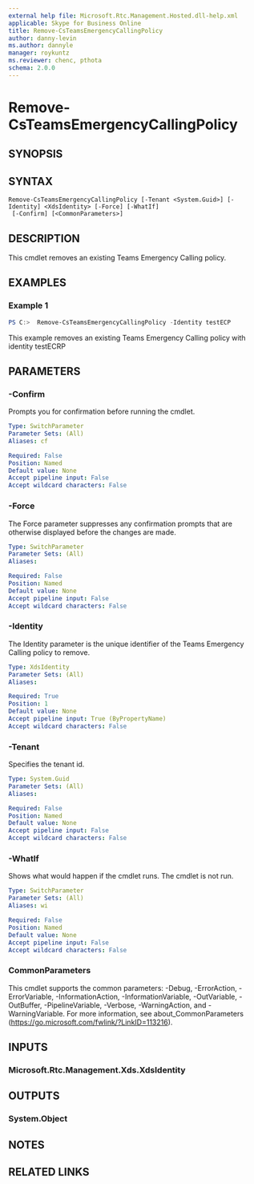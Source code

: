 ```yaml
---
external help file: Microsoft.Rtc.Management.Hosted.dll-help.xml
applicable: Skype for Business Online
title: Remove-CsTeamsEmergencyCallingPolicy
author: danny-levin
ms.author: dannyle
manager: roykuntz
ms.reviewer: chenc, pthota
schema: 2.0.0
---
```


# Remove-CsTeamsEmergencyCallingPolicy

## SYNOPSIS

## SYNTAX

```
Remove-CsTeamsEmergencyCallingPolicy [-Tenant <System.Guid>] [-Identity] <XdsIdentity> [-Force] [-WhatIf]
 [-Confirm] [<CommonParameters>]
```

## DESCRIPTION
 This cmdlet removes an existing Teams Emergency Calling policy.

## EXAMPLES

### Example 1
```powershell
PS C:>  Remove-CsTeamsEmergencyCallingPolicy -Identity testECP
```

 This example removes an existing Teams Emergency Calling policy with identity testECRP

## PARAMETERS

### -Confirm
Prompts you for confirmation before running the cmdlet.

```yaml
Type: SwitchParameter
Parameter Sets: (All)
Aliases: cf

Required: False
Position: Named
Default value: None
Accept pipeline input: False
Accept wildcard characters: False
```

### -Force
 The Force parameter suppresses any confirmation prompts that are otherwise displayed before the changes are made.

```yaml
Type: SwitchParameter
Parameter Sets: (All)
Aliases:

Required: False
Position: Named
Default value: None
Accept pipeline input: False
Accept wildcard characters: False
```

### -Identity
 The Identity parameter is the unique identifier of the Teams Emergency Calling policy to remove.

```yaml
Type: XdsIdentity
Parameter Sets: (All)
Aliases:

Required: True
Position: 1
Default value: None
Accept pipeline input: True (ByPropertyName)
Accept wildcard characters: False
```

### -Tenant
 Specifies the tenant id.

```yaml
Type: System.Guid
Parameter Sets: (All)
Aliases:

Required: False
Position: Named
Default value: None
Accept pipeline input: False
Accept wildcard characters: False
```

### -WhatIf
Shows what would happen if the cmdlet runs.
The cmdlet is not run.

```yaml
Type: SwitchParameter
Parameter Sets: (All)
Aliases: wi

Required: False
Position: Named
Default value: None
Accept pipeline input: False
Accept wildcard characters: False
```

### CommonParameters
This cmdlet supports the common parameters: -Debug, -ErrorAction, -ErrorVariable, -InformationAction, -InformationVariable, -OutVariable, -OutBuffer, -PipelineVariable, -Verbose, -WarningAction, and -WarningVariable. For more information, see about_CommonParameters (https://go.microsoft.com/fwlink/?LinkID=113216).

## INPUTS

### Microsoft.Rtc.Management.Xds.XdsIdentity

## OUTPUTS

### System.Object
## NOTES

## RELATED LINKS
